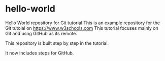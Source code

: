 # hello-world
Hello World repository for Git tutorial
This is an example repository for the Git tutoial on https://www.w3schools.com
This tutorial focuses mainly on Git and usng GitHub as its remote.

This repository is built step by step in the tutorial.

It now includes steps for GitHub.
